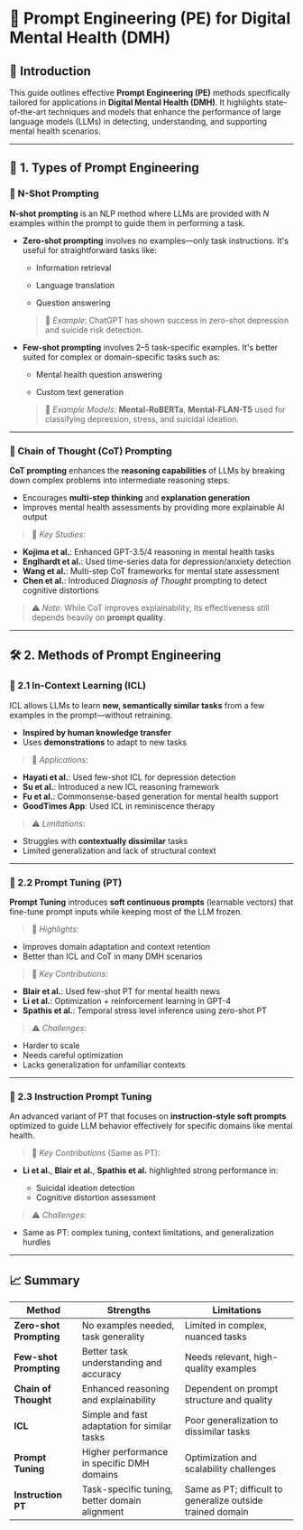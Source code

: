 # 🧠 Prompt Engineering (PE) for Digital Mental Health (DMH)

## 📘 Introduction

This guide outlines effective **Prompt Engineering (PE)** methods specifically tailored for applications in **Digital Mental Health (DMH)**. It highlights state-of-the-art techniques and models that enhance the performance of large language models (LLMs) in detecting, understanding, and supporting mental health scenarios.

---

## 📌 1. Types of Prompt Engineering

### 🔹 N-Shot Prompting

**N-shot prompting** is an NLP method where LLMs are provided with *N* examples within the prompt to guide them in performing a task.

* **Zero-shot prompting** involves no examples—only task instructions. It's useful for straightforward tasks like:

  * Information retrieval

  * Language translation

  * Question answering

  > 📌 *Example*: ChatGPT has shown success in zero-shot depression and suicide risk detection.

* **Few-shot prompting** involves 2–5 task-specific examples. It's better suited for complex or domain-specific tasks such as:

  * Mental health question answering

  * Custom text generation

  > 🧪 *Example Models*: **Mental-RoBERTa**, **Mental-FLAN-T5** used for classifying depression, stress, and suicidal ideation.

---

### 🔹 Chain of Thought (CoT) Prompting

**CoT prompting** enhances the **reasoning capabilities** of LLMs by breaking down complex problems into intermediate reasoning steps.

* Encourages **multi-step thinking** and **explanation generation**
* Improves mental health assessments by providing more explainable AI output

> 🧠 *Key Studies*:

* **Kojima et al.**: Enhanced GPT-3.5/4 reasoning in mental health tasks
* **Englhardt et al.**: Used time-series data for depression/anxiety detection
* **Wang et al.**: Multi-step CoT frameworks for mental state assessment
* **Chen et al.**: Introduced *Diagnosis of Thought* prompting to detect cognitive distortions

> ⚠️ *Note*: While CoT improves explainability, its effectiveness still depends heavily on **prompt quality**.

---

## 🛠️ 2. Methods of Prompt Engineering

### 🔸 2.1 In-Context Learning (ICL)

ICL allows LLMs to learn **new, semantically similar tasks** from a few examples in the prompt—without retraining.

* **Inspired by human knowledge transfer**
* Uses **demonstrations** to adapt to new tasks

> 🧪 *Applications*:

* **Hayati et al.**: Used few-shot ICL for depression detection
* **Su et al.**: Introduced a new ICL reasoning framework
* **Fu et al.**: Commonsense-based generation for mental health support
* **GoodTimes App**: Used ICL in reminiscence therapy

> ⚠️ *Limitations*:

* Struggles with **contextually dissimilar** tasks
* Limited generalization and lack of structural context

---

### 🔸 2.2 Prompt Tuning (PT)

**Prompt Tuning** introduces **soft continuous prompts** (learnable vectors) that fine-tune prompt inputs while keeping most of the LLM frozen.

> 📌 *Highlights*:

* Improves domain adaptation and context retention
* Better than ICL and CoT in many DMH scenarios

> 🧪 *Key Contributions*:

* **Blair et al.**: Used few-shot PT for mental health news
* **Li et al.**: Optimization + reinforcement learning in GPT-4
* **Spathis et al.**: Temporal stress level inference using zero-shot PT

> ⚠️ *Challenges*:

* Harder to scale
* Needs careful optimization
* Lacks generalization for unfamiliar contexts

---

### 🔸 2.3 Instruction Prompt Tuning

An advanced variant of PT that focuses on **instruction-style soft prompts** optimized to guide LLM behavior effectively for specific domains like mental health.

> 🧪 *Key Contributions* (Same as PT):

* **Li et al.**, **Blair et al.**, **Spathis et al.** highlighted strong performance in:

  * Suicidal ideation detection
  * Cognitive distortion assessment

> ⚠️ *Challenges*:

* Same as PT: complex tuning, context limitations, and generalization hurdles

---

## 📈 Summary

| Method                  | Strengths                                     | Limitations                                                |
| ----------------------- | --------------------------------------------- | ---------------------------------------------------------- |
| **Zero-shot Prompting** | No examples needed, task generality           | Limited in complex, nuanced tasks                          |
| **Few-shot Prompting**  | Better task understanding and accuracy        | Needs relevant, high-quality examples                      |
| **Chain of Thought**    | Enhanced reasoning and explainability         | Dependent on prompt structure and quality                  |
| **ICL**                 | Simple and fast adaptation for similar tasks  | Poor generalization to dissimilar tasks                    |
| **Prompt Tuning**       | Higher performance in specific DMH domains    | Optimization and scalability challenges                    |
| **Instruction PT**      | Task-specific tuning, better domain alignment | Same as PT; difficult to generalize outside trained domain |